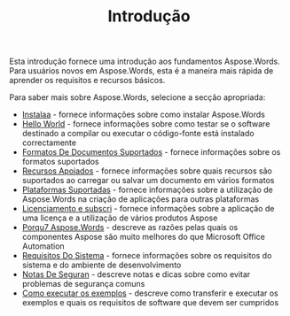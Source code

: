﻿---
title: Introdução
second_title: Aspose.Words para Java
articleTitle: Introdução
linktitle: Introdução
type: docs
description: "Use esta introdução a Aspose.Words para Java Fundamentos para começar a perceber o valor de Aspose.Words para o seu negócio."
weight: 10
url: /pt/java/getting-started/
timestamp: 2024-09-25-11-08-55
---

Esta introdução fornece uma introdução aos fundamentos Aspose.Words. Para usuários novos em Aspose.Words, esta é a maneira mais rápida de aprender os requisitos e recursos básicos.

Para saber mais sobre Aspose.Words, selecione a secção apropriada:

- [Instalaa](/words/java/installation/) - fornece informações sobre como instalar Aspose.Words
- [Hello World](/words/java/hello-world/) - fornece informações sobre como testar se o software destinado a compilar ou executar o código-fonte está instalado correctamente
- [Formatos De Documentos Suportados](/words/java/supported-document-formats/) - fornece informações sobre os formatos suportados
- [Recursos Apoiados](/words/java/features/) - fornece informações sobre quais recursos são suportados ao carregar ou salvar um documento em vários formatos
- [Plataformas Suportadas](/words/java/platforms-and-interoperability/) - fornece informações sobre a utilização de Aspose.Words na criação de aplicações para outras plataformas
- [Licenciamento e subscri](/words/java/licensing/) - fornece informações sobre a aplicação de uma licença e a utilização de vários produtos Aspose
- [Porqu7 Aspose.Words](/words/java/aspose-words-or-other-solutions/) - descreve as razões pelas quais os componentes Aspose são muito melhores do que Microsoft Office Automation
- [Requisitos Do Sistema](/words/java/system-requirements/) - fornece informações sobre os requisitos do sistema e do ambiente de desenvolvimento
- [Notas De Seguran](/words/java/security/) - descreve notas e dicas sobre como evitar problemas de segurança comuns
- [Como executar os exemplos](/words/java/how-to-run-the-examples/) - descreve como transferir e executar os exemplos e quais os requisitos de software que devem ser cumpridos
